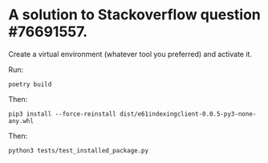 # A solution to Stackoverflow question #76691557.

Create a virtual environment (whatever tool you preferred) and activate it.

Run:

    poetry build

Then:

    pip3 install --force-reinstall dist/e61indexingclient-0.0.5-py3-none-any.whl

Then:

    python3 tests/test_installed_package.py
